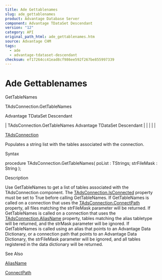 ```yaml
---
title: Ade Gettablenames
slug: ade_gettablenames
product: Advantage Database Server
component: Advantage TDataSet Descendant
version: "12"
category: API
original_path_html: ade_gettablenames.htm
source: Advantage CHM
tags:
  - ade
  - advantage-tdataset-descendant
checksum: ef17264cc41ead8cf986ee592f267be855997339
---
```


# Ade Gettablenames

GetTableNames

TAdsConnection.GetTableNames

Advantage TDataSet Descendant

| TAdsConnection.GetTableNames  Advantage TDataSet Descendant |  |  |  |  |

[TAdsConnection](ade_tadsconnection_7.md)

Populates a string list with the tables associated with the connection.

Syntax

procedure TAdsConnection.GetTableNames( poList : TStrings; strFileMask : String );

Description

Use GetTableNames to get a list of tables associated with the TAdsConnection component. The [TAdsConnection.IsConnected](ade_isconnected_tadsconnection.md) property must be set to True before calling GetTableNames. If GetTableNames is called on a connection that uses the [TAdsConnection.ConnectPath](ade_connectpath_tadsconnection.md) property, all files matching the strFileMask parameter will be returned. If GetTableNames is called on a connection that uses the [TAdsConnection.AliasName](ade_aliasname_tadsconnection.md) property, tables matching the alias tabletype will be returned, and the strMask parameter will be ignored. If GetTableNames is called using an alias that points to an Advantage Data Dictionary, or a connection path that points to an Advantage Data Dictionary, the strFileMask parameter will be ignored, and all tables registered in the data dictionary will be returned.

See Also

[AliasName](ade_aliasname_tadsconnection.md)

[ConnectPath](ade_connectpath_tadsconnection.md)

